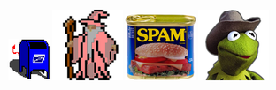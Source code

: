 ![a shifty little blue USPS mailbox](/images/mailbox.gif)
![a party wizard, because I am a wizard who likes to party](/images/partywizard.gif)
![spam: it's delicous](/images/spam.png)
![kermit in a cowboy hat ready for anything](/images/kermit_yeehawq.png)
<!--
**5h4y/5h4y** is a ✨ _special_ ✨ repository because its `README.md` (this file) appears on your GitHub profile.

Here are some ideas to get you started:

- 🔭 I’m currently working on ...
- 🌱 I’m currently learning ...
- 👯 I’m looking to collaborate on ...
- 🤔 I’m looking for help with ...
- 💬 Ask me about ...
- 📫 How to reach me: ...
- 😄 Pronouns: ...
- ⚡ Fun fact: ...
-->
